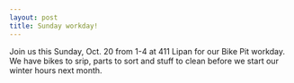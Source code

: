 ```yaml
---
layout: post
title: Sunday workday!
---
```

Join us this Sunday, Oct. 20 from 1-4 at 411 Lipan for our Bike Pit workday. We have bikes to srip, parts to sort and
stuff to clean before we start our winter hours next month.
